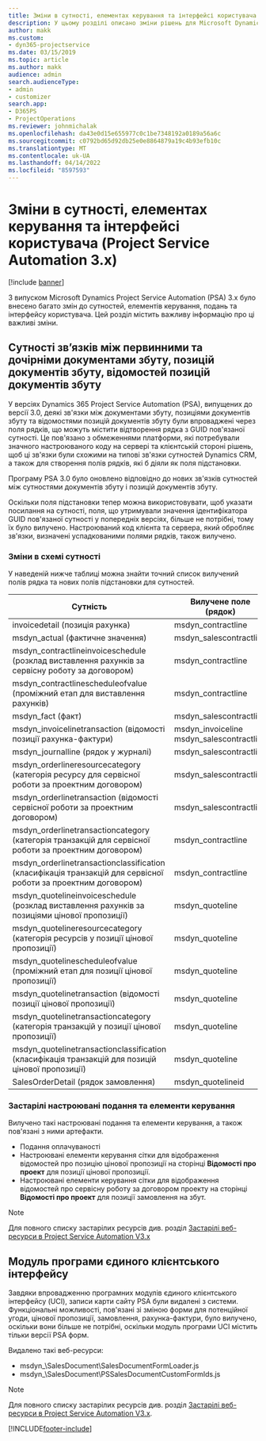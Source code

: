```yaml
---
title: Зміни в сутності, елементах керування та інтерфейсі користувача (Project Service Automation 3.x)
description: У цьому розділі описано зміни рішень для Microsoft Dynamics Project Service Automation 3.x.
author: makk
ms.custom:
- dyn365-projectservice
ms.date: 03/15/2019
ms.topic: article
ms.author: makk
audience: admin
search.audienceType:
- admin
- customizer
search.app:
- D365PS
- ProjectOperations
ms.reviewer: johnmichalak
ms.openlocfilehash: da43e0d15e655977c0c1be7348192a0189a56a6c
ms.sourcegitcommit: c0792bd65d92db25e0e8864879a19c4b93efb10c
ms.translationtype: MT
ms.contentlocale: uk-UA
ms.lasthandoff: 04/14/2022
ms.locfileid: "8597593"
---
```

# <a name="entity-control-and-user-interface-changes-project-service-automation-3x"></a>Зміни в сутності, елементах керування та інтерфейсі користувача (Project Service Automation 3.x)

[!include [banner](../../includes/psa-now-project-operations.md)]


З випуском Microsoft Dynamics Project Service Automation (PSA) 3.x було внесено багато змін до сутностей, елементів керування, подань та інтерфейсу користувача. Цей розділ містить важливу інформацію про ці важливі зміни.

## <a name="parent-child-relationships-for-sales-document-sales-document-line-sales-document-line-detail-entities"></a>Сутності зв’язків між первинними та дочірніми документами збуту, позицій документів збуту, відомостей позицій документів збуту
У версіях Dynamics 365 Project Service Automation (PSA), випущених до версії 3.0, деякі зв'язки між документами збуту, позиціями документів збуту та відомостями позицій документів збуту були впроваджені через поля рядків, що можуть містити відтворення рядка з GUID пов'язаної сутності. Це пов'язано з обмеженнями платформи, які потребували значного настроюваного коду на сервері та клієнтській стороні рішень, щоб ці зв'язки були схожими на типові зв'язки сутностей Dynamics CRM, а також для створення полів рядків, які б діяли як поля підстановки.

Програму PSA 3.0 було оновлено відповідно до нових зв'язків сутностей між сутностями документів збуту і позицій документів збуту.

Оскільки поля підстановки тепер можна використовувати, щоб указати посилання на сутності, поля, що утримували значення ідентифікатора GUID пов'язаної сутності у попередніх версіях, більше не потрібні, тому їх було вилучено. Настроюваний код клієнта та сервера, який обробляє зв'язки, визначені успадкованими полями рядків, також вилучено.

### <a name="entity-schema-changes"></a>Зміни в схемі сутності
У наведеній нижче таблиці можна знайти точний список вилучений полів рядка та нових полів підстановки для сутностей. 

 Сутність |   Вилучене поле (рядок) | Нове поле (підстановка)
--- | --- | ---
invoicedetail (позиція рахунка) |  msdyn_contractline |    msdyn_contractlineid
msdyn_actual (фактичне значення) | msdyn_salescontractline |   msdyn_salescontractlineid
msdyn_contractlineinvoiceschedule (розклад виставлення рахунків за сервісну роботу за договором) |    msdyn_contractline |    msdyn_contractlineid
msdyn_contractlinescheduleofvalue (проміжний етап для виставлення рахунків) |   msdyn_contractline |    msdyn_contractlineid
msdyn_fact (факт) | msdyn_salescontractline |   msdyn_salescontractlineid
msdyn_invoicelinetransaction (відомості позиції рахунка-фактури) | msdyn_invoiceline <br> msdyn_salescontractline | msdyn_invoicelineid <br> msdyn_salescontractlineid
msdyn_journalline (рядок у журналі) |  msdyn_salescontractline |   msdyn_salescontractlineid
msdyn_orderlineresourcecategory (категорія ресурсу для сервісної роботи за проектним договором) | msdyn_salescontractline |   msdyn_contractlineid
msdyn_orderlinetransaction (відомості сервісної роботи за проектним договором) | msdyn_salescontractline |   msdyn_salescontractlineid
msdyn_orderlinetransactioncategory (категорія транзакцій для сервісної роботи за проектним договором) |   msdyn_contractline |    msdyn_contractlineid
msdyn_orderlinetransactionclassification (класифікація транзакцій для сервісної роботи за проектним договором) |   msdyn_contractline |    msdyn_contractlineid
msdyn_quotelineinvoiceschedule (розклад виставлення рахунків за позиціями цінової пропозиції) |  msdyn_quoteline |   msdyn_quotelineid
msdyn_quotelineresourcecategory (категорія ресурсів у позиції цінової пропозиції) |    msdyn_quoteline |   msdyn_quotelineid
msdyn_quotelinescheduleofvalue (проміжний етап для позиції цінової пропозиції) | msdyn_quoteline |   msdyn_quotelineid
msdyn_quotelinetransaction (відомості позиції цінової пропозиції) |    msdyn_quoteline |   msdyn_quotelineid
msdyn_quotelinetransactioncategory (категорія транзакцій у позиції цінової пропозиції) |  msdyn_quoteline |   msdyn_quotelineid
msdyn_quotelinetransactionclassification (класифікація транзакцій для позицій цінової пропозиції) |  msdyn_quoteline |   msdyn_quotelineid
SalesOrderDetail (рядок замовлення) | msdyn_quotelineid | msdyn_quoteline 

### <a name="deprecated-custom-views-and-controls"></a>Застарілі настроювані подання та елементи керування
Вилучено такі настроювані подання та елементи керування, а також пов'язані з ними артефакти.

- Подання оплачуваності
- Настроювані елементи керування сітки для відображення відомостей про позицію цінової пропозиції на сторінці **Відомості про проект** для позиції цінової пропозиції.
- Настроювані елементи керування сітки для відображення відомостей про сервісну роботу за договором проекту на сторінці **Відомості про проект** для позиції замовлення на збут.

> [!NOTE]
> Для повного списку застарілих ресурсів див. розділ [Застарілі веб-ресурси в Project Service Automation V3.x](../developer-guides/web-resources-deprecated-v3.x.md)

## <a name="unified-client-interface-app-module"></a>Модуль програми єдиного клієнтського інтерфейсу
Завдяки впровадженню програмних модулів єдиного клієнтського інтерфейсу (UCI), записи карти сайту PSA були видалені з системи.  
Функціональні можливості, пов'язані зі зміною форми для потенційної угоди, цінової пропозиції, замовлення, рахунка-фактури, було вилучено, оскільки вони більше не потрібні, оскільки модуль програми UCI містить тільки версії PSA форм.  

Видалено такі веб-ресурси:

- msdyn_\SalesDocument\SalesDocumentFormLoader.js
- msdyn_\SalesDocument\PSSalesDocumentCustomFormIds.js

> [!NOTE]
> Для повного списку застарілих ресурсів див. розділ [Застарілі веб-ресурси в Project Service Automation V3.x](../developer-guides/web-resources-deprecated-v3.x.md).




[!INCLUDE[footer-include](../../includes/footer-banner.md)]
